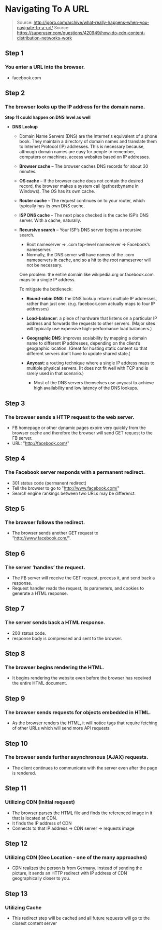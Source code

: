 # Navigating To A URL
> Source: http://igoro.com/archive/what-really-happens-when-you-navigate-to-a-url/
> Source: https://superuser.com/questions/420949/how-do-cdn-content-distribution-networks-work

## Step 1
### You enter a URL into the browser.
- facebook.com

## Step 2
### The browser looks up the IP address for the domain name.

**Step 11 could happen on DNS level as well**

- **DNS Lookup** 
  - Domain Name Servers (DNS) are the Internet's equivalent of a phone book. They maintain a directory of domain names and translate them to Internet Protocol (IP) addresses. This is necessary because, although domain names are easy for people to remember, computers or machines, access websites based on IP addresses.

  - **Browser cache** – The browser caches DNS records for about 30 minutes.

  - **OS cache** – If the browser cache does not contain the desired record, the browser makes a system call (gethostbyname in Windows). The OS has its own cache.

  - **Router cache** – The request continues on to your router, which typically has its own DNS cache.

  - **ISP DNS cache** – The next place checked is the cache ISP’s DNS server. With a cache, naturally.

  - **Recursive search** – Your ISP’s DNS server begins a recursive search.
    - Root nameserver => .com top-level nameserver => Facebook’s nameserver.
    - Normally, the DNS server will have names of the .com nameservers in cache, and so a hit to the root nameserver will not be necessary.


    One problem: the entire domain like wikipedia.org or facebook.com maps to a single IP address.

    To mitigate the bottleneck:

    - **Round-robin DNS**: the DNS lookup returns multiple IP addresses, rather than just one. (e.g. facebook.com actually maps to four IP addresses)

    - **Load-balancer**: a piece of hardware that listens on a particular IP address and forwards the requests to other servers. (Major sites will typically use expensive high-performance load balancers.)

    - **Geographic DNS**: improves scalability by mapping a domain name to different IP addresses, depending on the client’s geographic location. (Great for hosting static content so that different servers don’t have to update shared state.)

    - **Anycast**: a routing technique where a single IP address maps to multiple physical servers. (It does not fit well with TCP and is rarely used in that scenario.)
      - Most of the DNS servers themselves use anycast to achieve high availability and low latency of the DNS lookups.

## Step 3
### The browser sends a HTTP request to the web server.
- FB homepage or other dynamic pages expire very quickly from the browser cache and therefore the browser will send GET request to the FB server.
- URL: "http://facebook.com/"

## Step 4
### The Facebook server responds with a permanent redirect.
- 301 status code (permanent redirect)
- Tell the browser to go to "http://www.facebook.com/"
- Search engine rankings between two URLs may be differenct.

## Step 5
### The browser follows the redirect.
- The browser sends another GET request to "http://www.facebook.com/".

## Step 6
### The server ‘handles’ the request.
- The FB server will receive the GET request, process it, and send back a response.
- Request handler reads the request, its parameters, and cookies to generate a HTML response.

## Step 7
### The server sends back a HTML response.
- 200 status code.
- response body is compressed and sent to the browser.

## Step 8
### The browser begins rendering the HTML.
- It begins rendering the website even before the browser has received the entire HTML document.

## Step 9
### The browser sends requests for objects embedded in HTML.
- As the browser renders the HTML, it will notice tags that require fetching of other URLs which will send more API requests.

## Step 10
### The browser sends further asynchronous (AJAX) requests.
- The client continues to communicate with the server even after the page is rendered.

## Step 11
### Utilizing CDN (Initial request)
- The browser parses the HTML file and finds the referenced image in it that is located at CDN.
- It finds the IP address of CDN
- Connects to that IP address -> CDN server -> requests image

## Step 12
### Utilizing CDN (Geo Location - one of the many approaches)
- CDN realizes the person is from Germany. Instead of sending the picture, it sends an HTTP redirect with IP address of CDN geographically closer to you.

## Step 13
### Utilizing Cache
- This redirect step will be cached and all future requests will go to the closest content server
